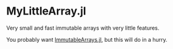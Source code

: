 
# MyLittleArray.jl

Very small and fast immutable arrays with very little features.

You probably want [ImmutableArrays.jl](https://github.com/twadleigh/ImmutableArrays.jl/), but this will do in a hurry.

